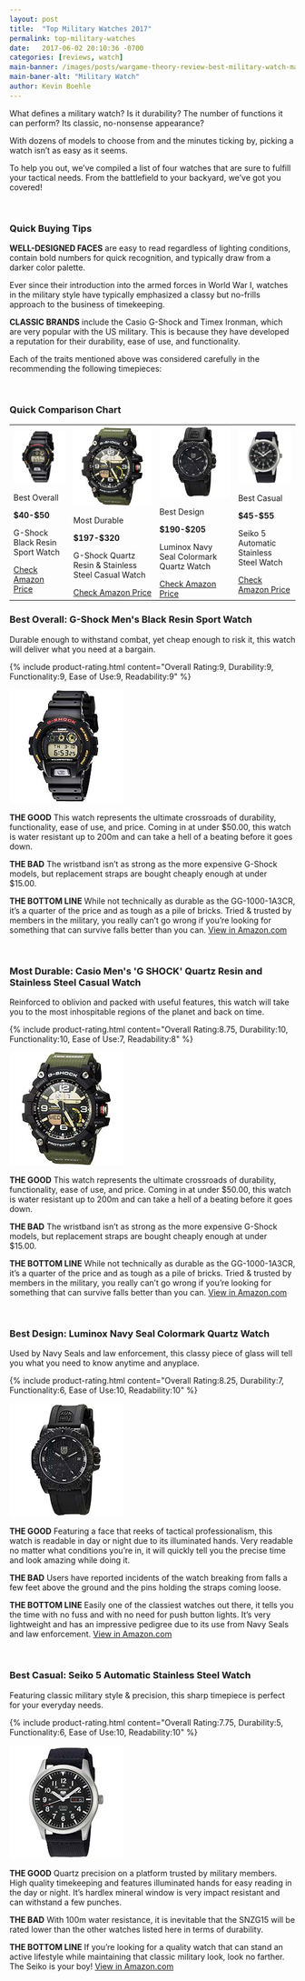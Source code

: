 ```yaml
---
layout: post
title:  "Top Military Watches 2017"
permalink: top-military-watches
date:   2017-06-02 20:10:36 -0700
categories: [reviews, watch]
main-banner: /images/posts/wargame-theory-review-best-military-watch-main-banner.jpg
main-baner-alt: "Military Watch"
author: Kevin Boehle
---
```

What defines a military watch? Is it durability? The number of functions it can perform? Its classic, no-nonsense appearance?
 
With dozens of models to choose from and the minutes ticking by, picking a watch isn’t as easy as it seems.
 
To help you out, we’ve compiled a list of four watches that are sure to fulfill your tactical needs. From the battlefield to your backyard, we’ve got you covered!

<br>

### Quick Buying Tips

__WELL-DESIGNED FACES__ are easy to read regardless of lighting conditions, contain bold numbers for quick recognition, and typically draw from a darker color palette.

Ever since their introduction into the armed forces in World War I, watches in the military style have typically emphasized a classy but no-frills approach to the business of timekeeping. 
 
__CLASSIC BRANDS__ include the Casio G-Shock and Timex Ironman, which are very popular with the US military. This is because they have developed a reputation for their durability, ease of use, and functionality.
 
Each of the traits mentioned above was considered carefully in the recommending the following timepieces:

<br>

### Quick Comparison Chart

<table class="comparison-chart">
	<tr>
		<td>
			<img src="/images/posts/wargame-theory-review-best-military-watch-1.jpg" alt="G-Shock Black Resin Watch">
			<p class="product-value-prop">Best Overall</p>		
			<p class="product-name product-price"><strong>$40-$50</strong></p>	
			<p class="product-name">G-Shock Black Resin<br>Sport Watch</p>
			<a href="https://www.amazon.com/G-Shock-DW6900-1V-Black-Resin-Sport/dp/B000GAYQL8/ref=sr_1_fkmr0_4?ie=UTF8&qid=1496521239&sr=8-4-fkmr0&keywords=DW9052-1V+wristband" target="_blank">Check Amazon Price</a>
		</td>
		<td>
			<img src="/images/posts/wargame-theory-review-best-military-watch-2.jpg" alt="G-Shock Green Quartz Watch">
			<p class="product-value-prop">Most Durable</p>
			<p class="product-name product-price"><strong>$197-$320</strong></p>	
			<p class="product-name">G-Shock Quartz Resin & Stainless Steel Casual Watch</p>
			<a href="https://www.amazon.com/Casio-SHOCK-Quartz-Stainless-Casual/dp/B01DTJNCOE/ref=sr_1_19?ie=UTF8&qid=1496238217&sr=8-19&keywords=casio+gshock" target="_blank">Check Amazon Price</a>
		</td>
		<td>
			<img src="/images/posts/wargame-theory-review-best-military-watch-3.jpg" alt="Luminox Quartz Movement With Rubber Band, Black Watch">
			<p class="product-value-prop">Best Design</p>
			<p class="product-name product-price"><strong>$190-$205</strong></p>	
			<p class="product-name">Luminox Navy Seal Colormark Quartz Watch</p>
			<a href="https://www.amazon.com/Luminox-3051-BO-Colormark-Quartz-Movement/dp/B002NGNSOE/ref=pd_sbs_241_2?_encoding=UTF8&pd_rd_i=B002NGNSOE&pd_rd_r=3B2ACB4DQKWMNMBP4KTJ&pd_rd_w=SDXoW&pd_rd_wg=ZIKTT&psc=1&refRID=3B2ACB4DQKWMNMBP4KTJ" target="_blank">Check Amazon Price</a>
		</td>
		<td>
			<img src="/images/posts/wargame-theory-review-best-military-watch-4.jpg" alt="Seiko Stainless Steel Watch">
			<p class="product-value-prop">Best Casual</p>
			<p class="product-name product-price"><strong>$45-$55</strong></p>	
			<p class="product-name">Seiko 5 Automatic<br>Stainless Steel Watch</p>
			<a href="https://www.amazon.com/G-Shock-DW6900-1V-Black-Resin-Sport/dp/B000GAYQL8/ref=sr_1_fkmr0_4?ie=UTF8&qid=1496521239&sr=8-4-fkmr0&keywords=DW9052-1V+wristband" target="_blank">Check Amazon Price</a>
		</td>							
	</tr>
</table>

### Best Overall: G-Shock Men's Black Resin Sport Watch

Durable enough to withstand combat, yet cheap enough to risk it, this watch will deliver what you need at a bargain.

{% include product-rating.html content="Overall Rating:9, Durability:9, Functionality:9, Ease of Use:9, Readability:9" %} 
<p class="product-image"><img src="/images/posts/wargame-theory-review-best-military-watch-1.jpg" alt="G-Shock Black Resin Watch" /></p>

__THE GOOD__ This watch represents the ultimate crossroads of durability, functionality, ease of use, and price. Coming in at under $50.00, this watch is water resistant up to 200m and can take a hell of a beating before it goes down.

__THE BAD__ The wristband isn’t as strong as the more expensive G-Shock models, but replacement straps are bought cheaply enough at under $15.00.

__THE BOTTOM LINE__ While not technically as durable as the GG-1000-1A3CR, it’s a quarter of the price and as tough as a pile of bricks. Tried & trusted by members in the military, you really can’t go wrong if you’re looking for something that can survive falls better than you can.
[View in Amazon.com][product-link-1]

<br>

### Most Durable: Casio Men's 'G SHOCK' Quartz Resin and Stainless Steel Casual Watch

Reinforced to oblivion and packed with useful features, this watch will take you to the most inhospitable regions of the planet and back on time.

{% include product-rating.html content="Overall Rating:8.75, Durability:10, Functionality:10, Ease of Use:7, Readability:8" %} 
<p class="product-image"><img src="/images/posts/wargame-theory-review-best-military-watch-2.jpg" alt="G-Shock Green Quartz Watch"></p>

__THE GOOD__ This watch represents the ultimate crossroads of durability, functionality, ease of use, and price. Coming in at under $50.00, this watch is water resistant up to 200m and can take a hell of a beating before it goes down.

__THE BAD__ The wristband isn’t as strong as the more expensive G-Shock models, but replacement straps are bought cheaply enough at under $15.00.

__THE BOTTOM LINE__ While not technically as durable as the GG-1000-1A3CR, it’s a quarter of the price and as tough as a pile of bricks. Tried & trusted by members in the military, you really can’t go wrong if you’re looking for something that can survive falls better than you can.
[View in Amazon.com][product-link-2]

<br>

### Best Design: Luminox Navy Seal Colormark Quartz Watch

Used by Navy Seals and law enforcement, this classy piece of glass will tell you what you need to know anytime and anyplace.

{% include product-rating.html content="Overall Rating:8.25, Durability:7, Functionality:6, Ease of Use:10, Readability:10" %} 
<p class="product-image"><img src="/images/posts/wargame-theory-review-best-military-watch-3.jpg" alt="Luminox Quartz Movement With Rubber Band, Black Watch"></p>

__THE GOOD__ Featuring a face that reeks of tactical professionalism, this watch is readable in day or night due to its illuminated hands. Very readable no matter what conditions you’re in, it will quickly tell you the precise time and look amazing while doing it.

__THE BAD__ Users have reported incidents of the watch breaking from falls a few feet above the ground and the pins holding the straps coming loose.

__THE BOTTOM LINE__ Easily one of the classiest watches out there, it tells you the time with no fuss and with no need for push button lights. It’s very lightweight and has an impressive pedigree due to its use from Navy Seals and law enforcement.
[View in Amazon.com][product-link-3]

<br>

### Best Casual: Seiko 5 Automatic Stainless Steel Watch

Featuring classic military style & precision, this sharp timepiece is perfect for your everyday needs.

{% include product-rating.html content="Overall Rating:7.75, Durability:5, Functionality:6, Ease of Use:10, Readability:10" %} 
<p class="product-image"><img src="/images/posts/wargame-theory-review-best-military-watch-4.jpg" alt="Seiko Stainless Steel Watch"></p>

__THE GOOD__ Quartz precision on a platform trusted by military members. High quality timekeeping and features illuminated hands for easy reading in the day or night. It’s hardlex mineral window is very impact resistant and can withstand a few punches.

__THE BAD__ With 100m water resistance, it is inevitable that the SNZG15 will be rated lower than the other watches listed here in terms of durability.

__THE BOTTOM LINE__ If you’re looking for a quality watch that can stand an active lifestyle while maintaining that classic military look, look no farther. The Seiko is your boy!
[View in Amazon.com][product-link-4]






[product-link-1]: https://www.amazon.com/G-Shock-DW6900-1V-Black-Resin-Sport/dp/B000GAYQL8/ref=sr_1_fkmr0_4?ie=UTF8&qid=1496521239&sr=8-4-fkmr0&keywords=DW9052-1V+wristband
[product-link-2]: https://www.amazon.com/Casio-SHOCK-Quartz-Stainless-Casual/dp/B01DTJNCOE/ref=sr_1_19?ie=UTF8&qid=1496238217&sr=8-19&keywords=casio+gshock
[product-link-3]: https://www.amazon.com/Luminox-3051-BO-Colormark-Quartz-Movement/dp/B002NGNSOE/ref=pd_sbs_241_2?_encoding=UTF8&pd_rd_i=B002NGNSOE&pd_rd_r=3B2ACB4DQKWMNMBP4KTJ&pd_rd_w=SDXoW&pd_rd_wg=ZIKTT&psc=1&refRID=3B2ACB4DQKWMNMBP4KTJ
[product-link-4]: https://www.amazon.com/Seiko-SNZG15-Automatic-Stainless-Steel/dp/B006I22GT2/ref=pd_sim_241_2?_encoding=UTF8&pd_rd_i=B006I22GT2&pd_rd_r=AEJ69X79BFSP8J01EXZJ&pd_rd_w=oExkq&pd_rd_wg=2Ayn9&psc=1&refRID=AEJ69X79BFSP8J01EXZJ
